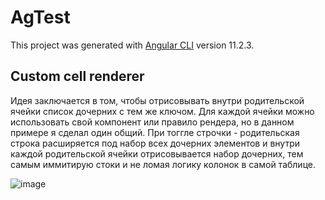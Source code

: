 # AgTest

This project was generated with [Angular CLI](https://github.com/angular/angular-cli) version 11.2.3.

## Custom cell renderer

Идея заключается в том, чтобы отрисовывать внутри родительской ячейки список дочерних с тем же ключом. Для каждой ячейки можно использовать свой компонент или правило рендера, но в данном примере я сделал один общий. При тоггле строчки - родительская строка расширяется под набор всех дочерних элементов и внутри каждой родительской ячейки отрисовывается набор дочерних, тем самым иммитирую стоки и не ломая логику колонок в самой таблице.

![image](https://user-images.githubusercontent.com/47813971/110120123-ad0cd880-7dcd-11eb-80f8-77bc625e0153.png)


